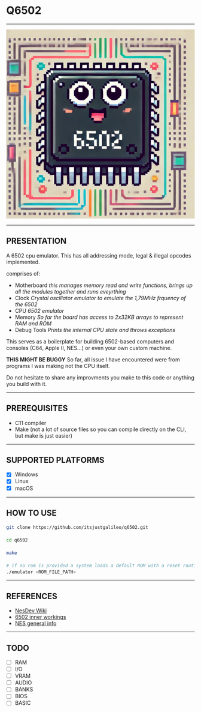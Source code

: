 # Q6502

---

![q6502](q6502.webp)

---

## PRESENTATION

A 6502 cpu emulator. This has all addressing mode, legal & illegal opcodes implemented.

comprises of:
 - Motherboard *this manages memory read and write functions, brings up all the modules together and runs eveyrthing*
 - Clock *Crystal oscillator emulator to emulate the 1,79MHz frquency of the 6502*
 - CPU *6502 emulator*
 - Memory *So far the board has access to 2x32KB arrays to represent RAM and ROM*
 - Debug Tools *Prints the internal CPU state and throws exceptions*

This serves as a boilerplate for building 6502-based computers and consoles (C64, Apple II, NES...) or even your own custom machine.

**THIS MIGHT BE BUGGY** So far, all issue I have encountered were from programs I was making not the CPU itself.

Do not hesitate to share any improvments you make to this code or anything you build with it.

---

## PREREQUISITES

* C11 compiler
* Make (not a lot of source files so you can compile directly on the CLI, but make is just easier)

---

## SUPPORTED PLATFORMS

- [X] Windows
- [X] Linux
- [X] macOS

---

## HOW TO USE

```sh
git clone https://github.com/itsjustgalileo/q6502.git

cd q6502

make

# if no rom is provided a system loads a default ROM with a reset routine and a loop.
./emulator <ROM_FILE_PATH>
```

---

## REFERENCES

* [NesDev Wiki](https://www.nesdev.org/wiki/NES_reference_guide)
* [6502 inner workings](https://www.masswerk.at/6502/6502_instruction_set.html)
* [NES general info](https://www.copetti.org/writings/consoles/nes/)

---

## TODO

- [ ] RAM
- [ ] I/O
- [ ] VRAM
- [ ] AUDIO
- [ ] BANKS
- [ ] BIOS
- [ ] BASIC
